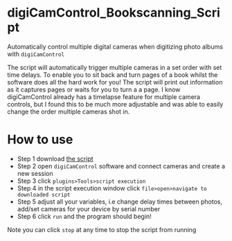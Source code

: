 # digiCamControl_Bookscanning_Script
Automatically control multiple digital cameras when digitizing photo albums with `digiCamControl`

The script will automatically trigger multiple cameras in a set order with set time delays. To enable you to sit back and turn pages of a book whilst the software does all the hard work for you! The script will print out information as it captures pages or waits for you to turn a a page. I know digiCamControl already has a timelapse feature for multiple camera controls, but I found this to be much more adjustable and was able to easily change the order multiple cameras shot in. 

# How to use 
 - Step 1 download [the script](https://github.com/Shellywell123/digiCamControl_Book_Scanning_Script/commit/e733972e3b5e0531d915fe7ecc8245e4534ea0c8)
 - Step 2 open `digiCamControl` software and connect cameras and create a new session
 - Step 3 click `plugins>Tools>script execution`
 - Step 4 in the script execution window click `file>open>navigate to downloaded script`
 - Step 5 adjust all your variables, i.e change delay times between photos, add/set cameras for your device by serial number
 - Step 6 click `run` and the program should begin!
 
 Note you can click `stop` at any time to stop the script from running
